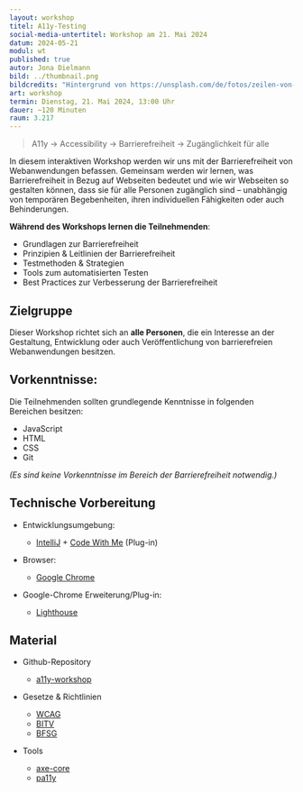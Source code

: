 ```yaml
---
layout: workshop
titel: A11y-Testing
social-media-untertitel: Workshop am 21. Mai 2024
datum: 2024-05-21
modul: wt
published: true
autor: Jona Dielmann
bild: ../thumbnail.png
bildcredits: "Hintergrund von https://unsplash.com/de/fotos/zeilen-von-html-codes-4hbJ-eymZ1o, Piktogramme von Microsoft-PowerPoint"
art: workshop
termin: Dienstag, 21. Mai 2024, 13:00 Uhr
dauer: ~120 Minuten
raum: 3.217
---
```


> A11y &rarr; Accessibility &rarr; Barrierefreiheit &rarr; Zugänglichkeit für alle

In diesem interaktiven Workshop werden wir uns mit der Barrierefreiheit von Webanwendungen befassen. Gemeinsam werden wir lernen, was Barrierefreiheit in Bezug auf Webseiten bedeutet und wie wir Webseiten so gestalten können, dass sie für alle Personen zugänglich sind – unabhängig von temporären Begebenheiten, ihren individuellen Fähigkeiten oder auch Behinderungen.

**Während des Workshops lernen die Teilnehmenden**:

* Grundlagen zur Barrierefreiheit
* Prinzipien & Leitlinien der Barrierefreiheit
* Testmethoden & Strategien
* Tools zum automatisierten Testen
* Best Practices zur Verbesserung der Barrierefreiheit


## Zielgruppe
Dieser Workshop richtet sich an **alle Personen**, die ein Interesse an der Gestaltung, Entwicklung oder auch Veröffentlichung von barrierefreien Webanwendungen besitzen.


## Vorkenntnisse:
Die Teilnehmenden sollten grundlegende Kenntnisse in folgenden Bereichen besitzen:

* JavaScript
* HTML
* CSS
* Git

_(Es sind keine Vorkenntnisse im Bereich der Barrierefreiheit notwendig.)_


## Technische Vorbereitung
* Entwicklungsumgebung:
    * [IntelliJ](https://www.jetbrains.com/) + [Code With Me](https://www.jetbrains.com/help/idea/code-with-me.html) (Plug-in)

* Browser:
    * [Google Chrome](https://www.google.com/intl/de/chrome/)

* Google-Chrome Erweiterung/Plug-in:
    * [Lighthouse](https://chromewebstore.google.com/detail/lighthouse/blipmdconlkpinefehnmjammfjpmpbjk?hl=de)


## Material
* Github-Repository
  * [a11y-workshop](https://github.com/jona-d01/a11y-workshop)

* Gesetze & Richtlinien
    * [WCAG](https://www.w3.org/WAI/standards-guidelines/wcag/)
    * [BITV](https://www.bundesfachstelle-barrierefreiheit.de/DE/Fachwissen/Informationstechnik/EU-Webseitenrichtlinie/BGG-und-BITV-2-0/Die-neue-BITV-2-0/die-neue-bitv-2-0_node.html)
    * [BFSG](https://www.bundesfachstelle-barrierefreiheit.de/DE/Fachwissen/Produkte-und-Dienstleistungen/Barrierefreiheitsstaerkungsgesetz/barrierefreiheitsstaerkungsgesetz_node.html)

* Tools
  * [axe-core](https://github.com/dequelabs/axe-core)
  * [pa11y](https://github.com/pa11y/pa11y)
